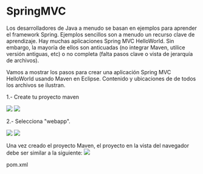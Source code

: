 # SpringMVC

Los desarrolladores de Java a menudo se basan en ejemplos para aprender el framework Spring. Ejemplos sencillos son a menudo un recurso clave de aprendizaje. Hay muchas aplicaciones Spring MVC HelloWorld. Sin embargo, la mayoría de ellos son anticuadas (no integrar Maven, utilice versión antiguas, etc) o no completa (falta pasos clave o vista de jerarquía de archivos). 

Vamos a mostrar los pasos para crear una aplicación Spring MVC HelloWorld usando Maven en Eclipse. Contenido y ubicaciones de de todos los archivos se ilustran.

1.- Create tu proyecto maven

![](http://www.programcreek.com/wp-content/uploads/2014/02/spring-helloworld-maven-1.jpg)
![](http://www.programcreek.com/wp-content/uploads/2014/02/spring-helloworld-maven-2.jpg)

2.- Selecciona "webapp".

![](http://www.programcreek.com/wp-content/uploads/2014/02/spring-helloworld-maven-3.jpg)
![](http://www.programcreek.com/wp-content/uploads/2014/02/spring-helloworld-maven-4.jpg)


Una vez creado el proyecto Maven, el proyecto en la vista del navegador debe ser similar a la siguiente:
![](http://www.programcreek.com/wp-content/uploads/2014/02/spring-mvc-helloworld-navigator-view1.jpg)

pom.xml


